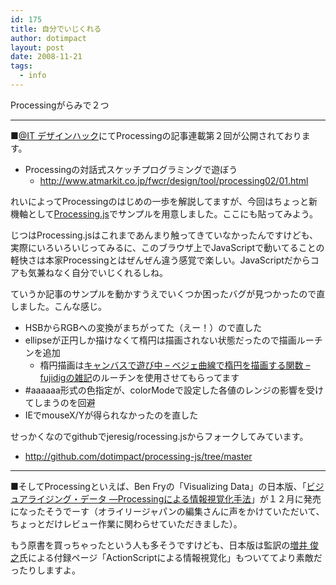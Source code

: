 ```yaml
---
id: 175
title: 自分でいじくれる
author: dotimpact
layout: post
date: 2008-11-21
tags:
  - info
---
```

Processingがらみで２つ

* * *

■[@IT デザインハック][1]にてProcessingの記事連載第２回が公開されております。

  * Processingの対話式スケッチプログラミングで遊ぼう 
      * <http://www.atmarkit.co.jp/fwcr/design/tool/processing02/01.html>

れいによってProcessingのはじめの一歩を解説してますが、今回はちょっと新機軸として[Processing.js][2]でサンプルを用意しました。ここにも貼ってみよう。

じつはProcessing.jsはこれまであんまり触ってきていなかったんですけども、実際にいろいろいじってみるに、このブラウザ上でJavaScriptで動いてることの軽快さは本家Processingとはぜんぜん違う感覚で楽しい。JavaScriptだからコアも気兼ねなく自分でいじくれるしね。

ていうか記事のサンプルを動かすうえでいくつか困ったバグが見つかったので直しました。こんな感じ。

  * HSBからRGBへの変換がまちがってた（えー！）ので直した
  * ellipseが正円しか描けなくて楕円は描画されない状態だったので描画ルーチンを追加 
      * 楕円描画は[キャンバスで遊び中 &#8211; ベジェ曲線で楕円を描画する関数 &#8211; fujidigの雑記][3]のルーチンを使用させてもらってます
  * #aaaaaa形式の色指定が、colorModeで設定した各値のレンジの影響を受けてしまうのを回避
  * IEでmouseX/Yが得られなかったのを直した

せっかくなのでgithubでjeresig/rocessing.jsからフォークしてみています。

  * <http://github.com/dotimpact/processing-js/tree/master>

* * *

■そしてProcessingといえば、Ben Fryの「Visualizing Data」の日本版、「[ビジュアライジング・データ ―Processingによる情報視覚化手法][4]」が１２月に発売になったそうでーす（オライリージャパンの編集さんに声をかけていただいて、ちょっとだけレビュー作業に関わらせていただきました）。

もう原書を買っちゃったという人も多そうですけども、日本版は監訳の[増井 俊之][5]氏による付録ページ「ActionScriptによる情報視覚化」もついててより素敵だったりしますよ。

 [1]: http://www.atmarkit.co.jp/fwcr/design/
 [2]: http://ejohn.org/blog/processingjs/
 [3]: http://d.hatena.ne.jp/chaperatta/20080722/1216736155
 [4]: http://www.amazon.co.jp/exec/obidos/ASIN/false/dotimpact-22/ref=nosim
 [5]: http://pitecan.com/
